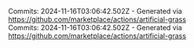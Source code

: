 Commits: 2024-11-16T03:06:42.502Z - Generated via https://github.com/marketplace/actions/artificial-grass
<br>
Commits: 2024-11-16T03:06:42.502Z - Generated via https://github.com/marketplace/actions/artificial-grass
<br>
